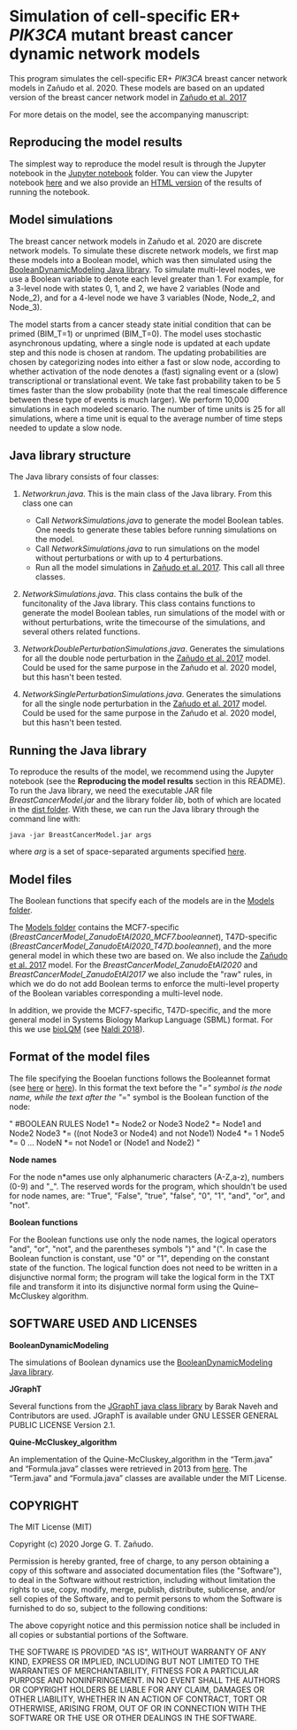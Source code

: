 # Simulation of cell-specific ER+ *PIK3CA* mutant breast cancer dynamic network models

This program simulates the cell-specific ER+ *PIK3CA* breast cancer network models in Zañudo et al. 2020. These models are based on an updated version of the breast cancer network model in [Zañudo et al. 2017](https://doi.org/10.1186/s41236-017-0007-6)

For more detais on the model, see the accompanying manuscript:

##	Reproducing the model results

The simplest way to reproduce the model result is through the Jupyter notebook in the [Jupyter notebook](https://github.com/jgtz/BreastCancerModelv2/tree/master/Jupyter%20notebook) folder. You can view the Jupyter notebook [here](https://github.com/jgtz/BreastCancerModelv2/blob/master/Jupyter%20notebook/SimulationsZanudoEtAl2020.ipynb) and we also provide an [HTML version](https://github.com/jgtz/BreastCancerModelv2/blob/master/Jupyter%20notebook/SimulationsZanudoEtAl2020.html) of the results of running the notebook.

##  Model simulations

The breast cancer network models in Zañudo et al. 2020 are discrete network models. To simulate these discrete network models, we first map these models into a Boolean model, which was then simulated using the [BooleanDynamicModeling Java library](https://github.com/jgtz/BooleanDynamicModeling). To simulate multi-level nodes, we use a Boolean variable to denote each level greater than 1. For example, for a 3-level node with states 0, 1, and 2, we have 2 variables (Node and Node_2), and for a 4-level node we have 3 variables (Node, Node_2, and Node_3).

The model starts from a cancer steady state initial condition that can be primed (BIM_T=1) or unprimed (BIM_T=0). The model uses stochastic asynchronous updating, where a single node is updated at each update step and this node is chosen at random. The updating probabilities are chosen by categorizing nodes into either a fast or slow node, according to whether activation of the node denotes a (fast) signaling event or a (slow) transcriptional or translational event. We take fast probability taken to be 5 times faster than the slow probability (note that the real timescale difference between these type of events is much larger). We perform 10,000 simulations in each modeled scenario. The number of time units is 25 for all simulations, where a time unit is equal to the average number of time steps needed to update a slow node.

##	Java library structure

The Java library consists of four classes:

1) *Networkrun.java*. This is the main class of the Java library. From this class one can
   - Call *NetworkSimulations.java* to generate the model Boolean tables. One needs to generate these tables before running simulations on the model.
   - Call *NetworkSimulations.java* to run simulations on the model without perturbations or with up to 4 perturbations.
   - Run all the model simulations in [Zañudo et al. 2017](https://doi.org/10.1186/s41236-017-0007-6). This call all three classes.

2) *NetworkSimulations.java*. This class contains the bulk of the funcitonality of the Java library. This class contains functions to generate the model Boolean tables, run simulations of the model with or without perturbations, write the timecourse of the simulations, and several others related functions.

3) *NetworkDoublePerturbationSimulations.java*. Generates the simulations for all the double node perturbation in the [Zañudo et al. 2017](https://doi.org/10.1186/s41236-017-0007-6) model. Could be used for the same purpose in the Zañudo et al. 2020 model, but this hasn't been tested.

4) *NetworkSinglePerturbationSimulations.java*. Generates the simulations for all the single node perturbation in the [Zañudo et al. 2017](https://doi.org/10.1186/s41236-017-0007-6) model. Could be used for the same purpose in the Zañudo et al. 2020 model, but this hasn't been tested.


##	Running the Java library

To reproduce the results of the model, we recommend using the Jupyter notebook (see the **Reproducing the model results** section in this README). To run the Java library, we need the executable JAR file *BreastCancerModel.jar* and the library folder *lib*, both of which are located in the [dist folder](https://github.com/jgtz/BreastCancerModelv2/tree/master/dist). With these, we can run the Java library through the command line with:

```
java -jar BreastCancerModel.jar args
```

where *arg* is a set of space-separated arguments specified [here](https://github.com/jgtz/BreastCancerModelv2/blob/master/src/bcnetwork/Networkrun.java#L28).

##	Model files

The Boolean functions that specify each of the models are in the [Models folder](https://github.com/jgtz/BreastCancerModelv2/tree/master/Models).

The [Models folder](https://github.com/jgtz/BreastCancerModelv2/tree/master/Models) contains the MCF7-specific (*BreastCancerModel_ZanudoEtAl2020_MCF7.booleannet*), T47D-specific (*BreastCancerModel_ZanudoEtAl2020_T47D.booleannet*), and the more general model in which these two are based on. We also include the [Zañudo et al. 2017](https://doi.org/10.1186/s41236-017-0007-6) model. For the *BreastCancerModel_ZanudoEtAl2020* and *BreastCancerModel_ZanudoEtAl2017* we also include the "raw" rules, in which we do do not add Boolean terms to enforce the multi-level property of the Boolean variables corresponding a multi-level node.

In addition, we provide the MCF7-specific, T47D-specific, and the more general model in Systems Biology Markup Language (SBML) format. For this we use [bioLQM](https://github.com/colomoto/bioLQM) (see [Naldi 2018](https://doi.org/10.3389/fphys.2018.01605)). 

##	Format of the model files

The file specifying the Booelan functions follows the Booleannet format (see [here](https://github.com/ialbert/booleannet) or [here](http://colomoto.org/biolqm/doc/formats.html)). In this format the text before the "*=" symbol is the node name, while the text after the "*=" symbol is the Boolean function of the node:

"
#BOOLEAN RULES
Node1 *= Node2 or Node3
Node2 *= Node1 and Node2
Node3 *= ((not Node3 or Node4) and not Node1)
Node4 *= 1
Node5 *= 0
...
NodeN *= not Node1 or (Node1 and Node2)
"

**Node names**

For the node n*ames use only alphanumeric characters (A-Z,a-z), numbers (0-9) and "_". The reserved words for the program, which shouldn't be used for node names, are: "True", "False", "true", "false", "0", "1", "and", "or", and "not".

**Boolean functions**

For the Boolean functions use only the node names, the logical operators "and", "or", "not", and the parentheses symbols ")" and "(". In case the Boolean function is constant, use "0" or "1", depending on the constant state of the function. The logical function does not need to be written in a disjunctive normal form; the program will take the logical form in the TXT file and transform it into its disjunctive normal form using the Quine–McCluskey algorithm.

##	SOFTWARE USED AND LICENSES

**BooleanDynamicModeling**

The simulations of Boolean dynamics use the [BooleanDynamicModeling Java library](https://github.com/jgtz/BooleanDynamicModeling).

**JGraphT**

Several functions from the [JGraphT java class library](https://github.com/jgrapht/jgrapht) by Barak Naveh and Contributors are used. JGraphT is available under GNU LESSER GENERAL PUBLIC LICENSE Version 2.1.

**Quine-McCluskey_algorithm**

An implementation of the Quine-McCluskey_algorithm in the “Term.java” and “Formula.java” classes were retrieved in 2013 from [here](http://en.literateprograms.org/Quine-McCluskey_algorithm_(Java)?action=history&offset=20110925122251). The “Term.java” and “Formula.java” classes are available under the MIT License.

##	COPYRIGHT

The MIT License (MIT)

Copyright (c) 2020 Jorge G. T. Zañudo.

Permission is hereby granted, free of charge, to any person obtaining a copy of this software and associated documentation files (the "Software"), to deal in the Software without restriction, including without limitation the rights to use, copy, modify, merge, publish, distribute, sublicense, and/or sell copies of the Software, and to permit persons to whom the Software is furnished to do so, subject to the following conditions:

The above copyright notice and this permission notice shall be included in all copies or substantial portions of the Software.

THE SOFTWARE IS PROVIDED "AS IS", WITHOUT WARRANTY OF ANY KIND, EXPRESS OR IMPLIED, INCLUDING BUT NOT LIMITED TO THE WARRANTIES OF MERCHANTABILITY, FITNESS FOR A PARTICULAR PURPOSE AND NONINFRINGEMENT. IN NO EVENT SHALL THE AUTHORS OR COPYRIGHT HOLDERS BE LIABLE FOR ANY CLAIM, DAMAGES OR OTHER LIABILITY, WHETHER IN AN ACTION OF CONTRACT, TORT OR OTHERWISE, ARISING FROM, OUT OF OR IN CONNECTION WITH THE SOFTWARE OR THE USE OR OTHER DEALINGS IN THE SOFTWARE.
